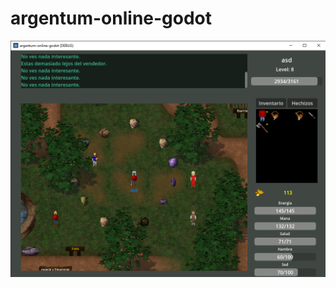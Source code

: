 # argentum-online-godot
 
![screenshot](https://github.com/brian-christopher/argentum-online-godot/blob/main/screenshot.png)

